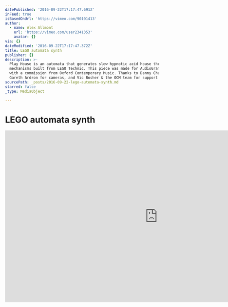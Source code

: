 ```yaml
---
datePublished: '2016-09-22T17:17:47.691Z'
inFeed: true
isBasedOnUrl: 'https://vimeo.com/90101413'
author:
  - name: Alex Allmont
    url: 'https://vimeo.com/user2341353'
    avatar: {}
via: {}
dateModified: '2016-09-22T17:17:47.372Z'
title: LEGO automata synth
publisher: {}
description: >-
  Play House is an automata that generates slow hypnotic acid house through
  mechanisms built from LEGO Technic. This piece was made for AudioGraft 2014
  with a commission from Oxford Contemporary Music. Thanks to Danny Chapman and
  Gareth Ardron for cameras, and Vic Bosher & the OCM team for support!
sourcePath: _posts/2016-09-22-lego-automata-synth.md
starred: false
_type: MediaObject

---
```

# LEGO automata synth

<iframe src="https://cdn.embedly.com/widgets/media.html?src=https%3A%2F%2Fplayer.vimeo.com%2Fvideo%2F90101413&amp;url=https%3A%2F%2Fvimeo.com%2F90101413&amp;image=https%3A%2F%2Fi.vimeocdn.com%2Fvideo%2F469971535_1280.jpg&amp;key=b7d04c9b404c499eba89ee7072e1c4f7&amp;type=text%2Fhtml&amp;schema=vimeo" width="1000" height="563" scrolling="no" frameborder="0" allowfullscreen="" style=""></iframe>